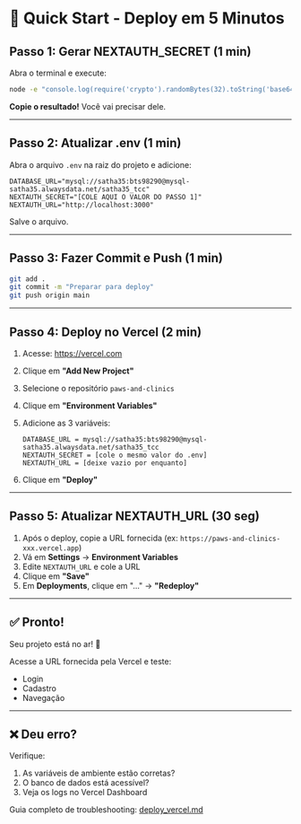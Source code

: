 # 🚀 Quick Start - Deploy em 5 Minutos

## Passo 1: Gerar NEXTAUTH_SECRET (1 min)

Abra o terminal e execute:

```bash
node -e "console.log(require('crypto').randomBytes(32).toString('base64'))"
```

**Copie o resultado!** Você vai precisar dele.

---

## Passo 2: Atualizar .env (1 min)

Abra o arquivo `.env` na raiz do projeto e adicione:

```env
DATABASE_URL="mysql://satha35:bts98290@mysql-satha35.alwaysdata.net/satha35_tcc"
NEXTAUTH_SECRET="[COLE AQUI O VALOR DO PASSO 1]"
NEXTAUTH_URL="http://localhost:3000"
```

Salve o arquivo.

---

## Passo 3: Fazer Commit e Push (1 min)

```bash
git add .
git commit -m "Preparar para deploy"
git push origin main
```

---

## Passo 4: Deploy no Vercel (2 min)

1. Acesse: https://vercel.com
2. Clique em **"Add New Project"**
3. Selecione o repositório `paws-and-clinics`
4. Clique em **"Environment Variables"**
5. Adicione as 3 variáveis:

   ```
   DATABASE_URL = mysql://satha35:bts98290@mysql-satha35.alwaysdata.net/satha35_tcc
   NEXTAUTH_SECRET = [cole o mesmo valor do .env]
   NEXTAUTH_URL = [deixe vazio por enquanto]
   ```

6. Clique em **"Deploy"**

---

## Passo 5: Atualizar NEXTAUTH_URL (30 seg)

1. Após o deploy, copie a URL fornecida (ex: `https://paws-and-clinics-xxx.vercel.app`)
2. Vá em **Settings** → **Environment Variables**
3. Edite `NEXTAUTH_URL` e cole a URL
4. Clique em **"Save"**
5. Em **Deployments**, clique em "..." → **"Redeploy"**

---

## ✅ Pronto!

Seu projeto está no ar! 🎉

Acesse a URL fornecida pela Vercel e teste:

- Login
- Cadastro
- Navegação

---

## ❌ Deu erro?

Verifique:

1. As variáveis de ambiente estão corretas?
2. O banco de dados está acessível?
3. Veja os logs no Vercel Dashboard

Guia completo de troubleshooting: [deploy_vercel.md](./deploy_vercel.md)
